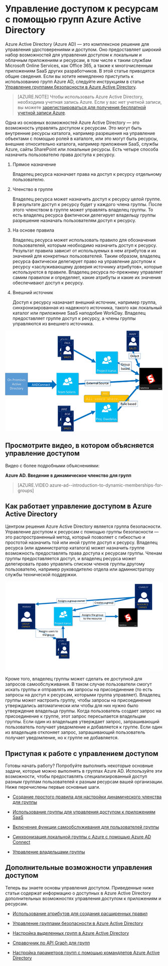<properties
	pageTitle="Управление доступом к ресурсам с помощью групп Azure Active Directory|Microsoft Azure"
	description="Как использовать группы в Azure Active Directory для управления доступом пользователей к локальным и облачным приложениям и ресурсам."
	services="active-directory"
	documentationCenter=""
	authors="curtand"
	manager="stevenpo"
	editor=""
/>

<tags
	ms.service="active-directory"
	ms.workload="identity"
	ms.tgt_pltfrm="na"
	ms.devlang="na"
	ms.topic="article"
	ms.date="06/14/2016"
	ms.author="curtand"/>


# Управление доступом к ресурсам с помощью групп Azure Active Directory

Azure Active Directory (Azure AD) — это комплексное решение для управления удостоверениями и доступом. Оно предоставляет широкий набор возможностей для управления доступом к локальным и облачным приложениям и ресурсам, в том числе к таким службам Microsoft Online Services, как Office 365, а также к многочисленным приложениям SaaS других разработчиков. В этой статье приводятся общие сведения. Если вы хотите немедленно приступить к использованию групп Azure AD, следуйте инструкциям в статье [Управление группами безопасности в Azure Active Directory](active-directory-accessmanagement-manage-groups.md).


> [AZURE.NOTE] Чтобы использовать Azure Active Directory, необходима учетная запись Azure. Если у вас нет учетной записи, вы можете [зарегистрироваться для получения бесплатной учетной записи Azure](https://azure.microsoft.com/pricing/free-trial/).


Одна из основных возможностей Azure Active Directory — это возможность управлять доступом к ресурсам. Это могут быть внутренние ресурсы каталога, например разрешения на управление объектами с помощью ролей в каталоге, или это могут быть ресурсы, внешние относительно каталога, например приложения SaaS, службы Azure, сайты SharePoint или локальные ресурсы. Есть четыре способа назначить пользователю права доступа к ресурсу.


1. Прямое назначение

	Владелец ресурса назначает права на доступ к ресурсу отдельному пользователю.

2. Членство в группе

	Владелец ресурса может назначить доступ к ресурсу целой группе. В результате доступ к ресурсу будет у каждого члена группы. После этого членством в группе может управлять владелец группы. То есть владелец ресурса фактически делегирует владельцу группы разрешение назначать пользователям доступ к ресурсу.

3. На основе правила

	Владелец ресурса может использовать правило для обозначения пользователей, которым необходимо назначить доступ к ресурсу. Результат правила зависит от используемых в нем атрибутов и их значений для конкретных пользователей. Таким образом, владелец ресурса фактически делегирует право на управление доступом к ресурсу «заслуживающему доверия источнику атрибутов», которые используются в правиле. Владелец ресурса по-прежнему управляет самим правилом и определяет, какие атрибуты и какие их значения обеспечивают доступ к ресурсу.

4. Внешний источник

	Доступ к ресурсу назначает внешний источник, например группа, синхронизированная из надежного источника, такого как локальный каталог или приложение SaaS наподобие WorkDay. Владелец предоставляет группе доступ к ресурсу, а члены группы управляются из внешнего источника.

  ![Обзор схемы управления доступом](./media/active-directory-access-management-groups/access-management-overview.png)


## Просмотрите видео, в котором объясняется управление доступом

Видео с более подробными объяснениями:

**Azure AD. Введение в динамическое членство для групп**

> [AZURE.VIDEO azure-ad--introduction-to-dynamic-memberships-for-groups]

## Как работает управление доступом в Azure Active Directory
Центром решения Azure Active Directory является группа безопасности. Управление доступом к ресурсам с помощью группы безопасности — это распространенный метод, который позволяет с гибкостью и простотой назначить той или иной группе доступ к ресурсу. Владелец ресурса (или администратор каталога) может назначить группе возможность предоставлять права доступа к ресурсам группы. Членам группы предоставляется доступ, и владелец ресурса может делегировать право управлять списком членов группы другому пользователю, например руководителю отдела или администратору службы технической поддержки.

![Схема управления доступом Azure Active Directory](./media/active-directory-access-management-groups/active-directory-access-management-works.png)

Кроме того, владелец группы может сделать ее доступной для запросов самообслуживания. В таком случае пользователи смогут искать группы и отправлять им запросы на присоединение (то есть запросы на доступ к ресурсам, которыми группа управляет). Владелец группы может настроить группу, чтобы запросы на присоединение утверждались автоматически или чтобы для них нужно было утверждение владельца группы. Когда пользователь создает запрос на присоединение к группе, этот запрос пересылается владельцам группы. Если один из владельцев утверждает запрос, запрашивающий пользователь получает уведомление и добавляется к группе. Если один из владельцев отклоняет запрос, запрашивающий пользователь получает уведомление, но к группе не добавляется.


## Приступая к работе с управлением доступом
Готовы начать работу? Попробуйте выполнить некоторые основные задачи, которые можно выполнять в группах Azure AD. Используйте эти возможности, чтобы предоставлять специализированный доступ разным группам пользователей к разным ресурсам вашей организации. Ниже перечислены первые основные шаги.

* [Создание простого правила для настройки динамического членства для группы](active-directory-accessmanagement-manage-groups.md#how-can-i-manage-the-membership-of-a-group-dynamically)

* [Использование группы для управления доступом к приложениям SaaS](active-directory-accessmanagement-group-saasapps.md)

* [Включение функции самообслуживания для пользователей группы](active-directory-accessmanagement-self-service-group-management.md)

* [Синхронизация локальной группы с Azure с помощью Azure AD Connect](active-directory-aadconnect.md)

* [Управление владельцами группы](active-directory-accessmanagement-managing-group-owners.md)


## Дополнительные возможности управления доступом
Теперь вы знаете основы управления доступом. Приведенные ниже статьи содержат информацию о доступных в Azure Active Directory дополнительных возможностях управления доступом к приложениям и ресурсам.

* [Использование атрибутов для создания расширенных правил](active-directory-accessmanagement-groups-with-advanced-rules.md)

* [Управление группами безопасности в Azure Active Directory](active-directory-accessmanagement-manage-groups.md)

* [Настройка выделенных групп в Azure Active Directory](active-directory-accessmanagement-dedicated-groups.md)

* [Справочник по API Graph для групп](https://msdn.microsoft.com/Library/Azure/Ad/Graph/api/groups-operations#GroupFunctions)

* [Настройка параметров групп с помощью командлетов Azure Active Directory](active-directory-accessmanagement-groups-settings-cmdlets.md)

<!---HONumber=AcomDC_0706_2016-->